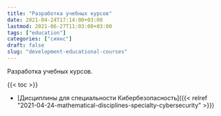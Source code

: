 ```yaml
---
title: "Разработка учебных курсов"
date: 2021-04-24T17:14:00+03:00
lastmod: 2021-06-27T11:03:00+03:00
tags: ["education"]
categories: ["сиянс"]
draft: false
slug: "development-educational-courses"
---
```


Разработка учебных курсов.

<!--more-->

{{< toc >}}

-   [Дисциплины для специальности Кибербезопасность]({{< relref "2021-04-24-mathematical-disciplines-specialty-cybersecurity" >}})
